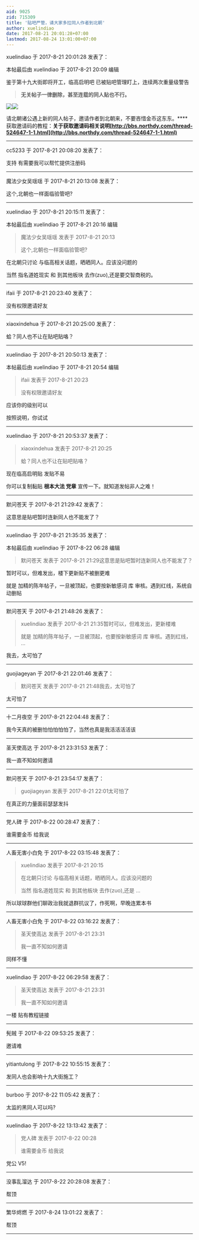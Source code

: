 ```yaml
---
aid: 9025
zid: 715309
title: '贴吧严管，请大家多拉同人作者到北朝'
author: xuelindiao
date: 2017-08-21 20:01:28+07:00
lastmod: 2017-08-24 13:01:00+07:00
---
```


xuelindiao 于 2017-8-21 20:01:28 发表了：

本帖最后由 xuelindiao 于 2017-8-21 20:09 编辑 

鉴于第十九大街即将开工，临高启明吧 已被贴吧管理盯上，连续两次重量级警告


> 
> **无关帖子一律删除，甚至连载的同人贴也不行。**



![](https://cdn.jsdelivr.net/gh/lzjluzijie/beichao@main/img/200709bhhl0lbq5f0hf5h5.jpg)![](https://cdn.jsdelivr.net/gh/lzjluzijie/beichao@main/img/200722ywwapxw3crxt6rc9.jpg)

请北朝诸公遇上新的同人帖子，邀请作者到北朝来，不要吝惜金币这东东。****获取邀请码的教程：**关于获取邀请码相关说明[http://bbs.northdy.com/thread-524647-1-1.html](http://bbs.northdy.com/thread-524647-1-1.html)**

---------

cc5233 于 2017-8-21 20:08:20 发表了：

支持 有需要我可以帮忙提供注册码

---------

魔法少女吴瑶瑶 于 2017-8-21 20:13:08 发表了：

这个,北朝也一样面临验管吧?

---------

xuelindiao 于 2017-8-21 20:15:11 发表了：

本帖最后由 xuelindiao 于 2017-8-21 20:16 编辑 


> 
> 魔法少女吴瑶瑶 发表于 2017-8-21 20:13
> 
> 这个,北朝也一样面临验管吧?



在北朝只讨论 与临高相关话题，晒晒同人。应该没问题的

当然 指名道姓现实 和 到其他板块 去作(zuo),还是要交智商税的。

---------

ifaii 于 2017-8-21 20:23:40 发表了：

没有权限邀请好友

---------

xiaoxindehua 于 2017-8-21 20:25:00 发表了：

蛤？同人也不让在贴吧贴咯？

---------

xuelindiao 于 2017-8-21 20:50:13 发表了：

本帖最后由 xuelindiao 于 2017-8-21 20:54 编辑 


> 
> ifaii 发表于 2017-8-21 20:23
> 
> 没有权限邀请好友



应该你的级别可以

按照说明，你试试

---------

xuelindiao 于 2017-8-21 20:53:37 发表了：

> xiaoxindehua 发表于 2017-8-21 20:25
> 
> 蛤？同人也不让在贴吧贴咯？



现在临高启明贴 发贴不易

你可以复制黏贴 **根本大法 党章** 宣传一下。就知道发帖非人之难！

---------

默问苍天 于 2017-8-21 21:29:42 发表了：

这意思是贴吧暂时连新同人也不能发了？

---------

xuelindiao 于 2017-8-21 21:35:35 发表了：

本帖最后由 xuelindiao 于 2017-8-22 06:28 编辑 


> 
> 默问苍天 发表于 2017-8-21 21:29这意思是贴吧暂时连新同人也不能发了？



暂时可以，但难发出，楼下更新贴不被删更难

就是 加精的陈年帖子，一旦被顶起，也要按新敏感词 库 审核。遇到红线，系统自动删帖

---------

默问苍天 于 2017-8-21 21:48:26 发表了：

> xuelindiao 发表于 2017-8-21 21:35暂时可以，但难发出，更新楼难
> 
> 就是 加精的陈年帖子，一旦被顶起，也要按新敏感词 库 审核。遇到红线， ...



我去，太可怕了

---------

guojiageyan 于 2017-8-21 22:01:46 发表了：

> 默问苍天 发表于 2017-8-21 21:48我去，太可怕了



太可怕了

---------

十二月夜空 于 2017-8-21 22:04:48 发表了：

我今天真的被删怕怕怕怕怕了，当然也真是我活活活活该

---------

圣天使高达 于 2017-8-21 23:31:53 发表了：

我一直不知如何邀请

---------

默问苍天 于 2017-8-21 23:54:17 发表了：

> guojiageyan 发表于 2017-8-21 22:01太可怕了



在真正的力量面前瑟瑟发抖

---------

党人碑 于 2017-8-22 00:28:47 发表了：

谁需要金币 给我说

---------

人畜无害小白免 于 2017-8-22 03:15:48 发表了：

> xuelindiao 发表于 2017-8-21 20:15
> 
> 在北朝只讨论 与临高相关话题，晒晒同人。应该没问题的
> 
> 当然 指名道姓现实 和 到其他板块 去作(zuo),还是 ...



所以球球群他们聊政治我就退群抗议了，作死啊，早晚连累本书

---------

人畜无害小白免 于 2017-8-22 03:16:22 发表了：

> 圣天使高达 发表于 2017-8-21 23:31
> 
> 我一直不知如何邀请



同样不懂

---------

xuelindiao 于 2017-8-22 06:29:58 发表了：

> 圣天使高达 发表于 2017-8-21 23:31
> 
> 我一直不知如何邀请



一楼 贴有教程链接

---------

髡贼 于 2017-8-22 09:53:25 发表了：

邀请难

---------

yitiantulong 于 2017-8-22 10:55:15 发表了：

发同人也会影响十九大街施工？

---------

burboo 于 2017-8-22 11:05:42 发表了：

太监的黑同人可以吗?

---------

xuelindiao 于 2017-8-22 13:13:42 发表了：

> 党人碑 发表于 2017-8-22 00:28
> 
> 谁需要金币 给我说



党公 V5!

---------

没事乱溜达 于 2017-8-22 20:28:08 发表了：

帮顶

---------

繁华烬燃 于 2017-8-24 13:01:22 发表了：

帮顶

---------

